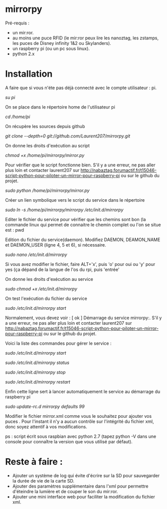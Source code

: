 # mirrorpy
Pré-requis :
- un mir:ror.
- au moins une puce RFID (le mir:ror peux lire les nanoztag, les zstamps, les puces de Disney infinity 1&2 ou Skylanders).
- un raspberry pi (ou un pc sous linux).
- python 2.x

# Installation
A faire que si vous n'éte pas déjà connecté  avec le compte utilisateur : pi.

*su pi*

On se place dans le répertoire home de l'utilisateur pi

*cd /home/pi*

On récupère les sources depuis github

*git clone --depth=0 git://github.com/Laurent207/mirrorpy.git*

On donne les droits d'exécution au script

*chmod +x /home/pi/mirrorpy/mirror.py*

Pour vérifier que le script fonctionne bien. S'il y a une erreur, ne pas aller plus loin et contacter laurent207 sur http://nabaztag.forumactif.fr/t15046-script-python-pour-piloter-un-mirror-pour-raspberry-pi ou sur le github du projet.

*sudo python /home/pi/mirrorpy/mirror.py*

Créer un lien symbolique vers le script du service dans le répertoire

*sudo ln -s /home/pi/mirrorpy/mirrorpy /etc/init.d/mirrorpy*

Editer le fichier du service pour vérifier que les chemins sont bon (la commande linux qui permet de connaitre le chemin complet ou l'on se situe est : pwd

Edition du fichier du service(daemon). Modifiez DAEMON, DEAMON_NAME et DAEMON_USER (ligne 4, 5 et 6), si nécessaire.

*sudo nano /etc/init.d/mirrorpy*

Si vous avez modifier le fichier, faire ALT+'x', puis 'o' pour oui ou 'y' pour yes (ça dépand de la langue de l'os du rpi, puis 'entrée'

On donne les droits d'exécution au service

*sudo chmod +x /etc/init.d/mirrorpy*

On test l'exécution du fichier du service

*sudo /etc/init.d/mirrorpy start*

Normalement, vous devez voir : [ ok ] Démarrage du service mirrorpy:.
S'il y a une erreur, ne pas aller plus loin et contacter laurent207 sur http://nabaztag.forumactif.fr/t15046-script-python-pour-piloter-un-mirror-pour-raspberry-pi ou sur le github du projet.

Voici la liste des commandes pour gérer le service :

*sudo /etc/init.d/mirrorpy start*

*sudo /etc/init.d/mirrorpy status*

*sudo /etc/init.d/mirrorpy stop*

*sudo /etc/init.d/mirrorpy restart*

Enfin cette ligne sert à lancer automatiquement le service au démarrage du raspberry pi

*sudo update-rc.d mirrorpy defaults 99*

Modifier le fichier mirror.xml comme vous le souhaitez pour ajouter vos puces . Pour l'instant il n'y a aucun contrôle sur l'intégrité du fichier xml, donc soyez attentif à vos modifications.

ps : script écrit sous raspbian avec python 2.7 (tapez python -V dans une console pour connaître la version que vous utilisé par défaut).

# Reste à faire :
- Ajouter un système de log qui évite d'écrire sur la SD pour sauvegarder la durée de vie de la carte SD.
- Ajouter des paramètres supplémentaire dans l'xml pour permettre d'éteindre la lumière et de couper le son du mir:ror.
- Ajouter une mini interface web pour faciliter la modification du fichier xml.
